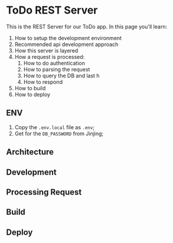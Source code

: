 # ToDo REST Server

This is the REST Server for our ToDo app. In this page you'll learn:

1. How to setup the development environment
2. Recommended api development approach
3. How this server is layered
4. How a request is processed:
   1. How to do authentication
   2. How to parsing the request
   3. How to query the DB and last h
   4. How to respond
5. How to build
6. How to deploy

## ENV

1. Copy the `.env.local` file as `.env`;
2. Get for the `DB_PASSWORD` from Jinjing;

## Architecture

## Development

## Processing Request

## Build

## Deploy
